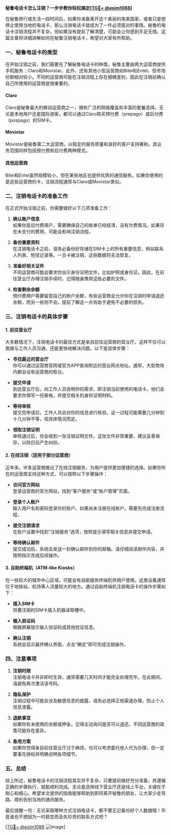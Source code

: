 **秘鲁电话卡怎么注销？一步步教你轻松搞定[[TG💪+ @esim1088](https://t.me/s/esim1088)]**

在秘鲁旅行或生活一段时间后，如果你准备离开这个美丽的南美国家，或者只是想停止使用当地的电话卡，那么注销电话卡就成为了一件必须面对的事情。秘鲁的电话卡注销流程并不复杂，但如果没有提前了解清楚，可能会让你感到手足无措。这篇文章将详细讲解如何在秘鲁注销电话卡，希望对大家有所帮助。

### 一、秘鲁电话卡的类型

在开始注销之前，我们需要先了解秘鲁电话卡的种类。秘鲁主要由两大运营商提供手机服务：Claro和Movistar。此外，还有其他小型运营商如Bitel和Entel，但市场份额相对较小。不同的运营商可能在注销流程上存在细微差别，因此在注销前确认自己所使用的运营商是很重要的。

#### Claro
Claro是秘鲁最大的移动运营商之一，拥有广泛的网络覆盖和丰富的套餐选择。无论是本地用户还是国际游客，都可以通过Claro购买预付费（prepago）或后付费（pospago）的SIM卡。

#### Movistar
Movistar是秘鲁第二大运营商，以稳定的服务质量和良好的客户支持著称。其业务范围同样包括预付费和后付费两种模式。

#### 其他运营商
Bitel和Entel虽然规模较小，但在某些地区也提供优质的通信服务。如果你使用的是这些运营商的卡，注销流程通常与Claro或Movistar类似。

### 二、注销电话卡的准备工作

在正式开始注销之前，你需要做好以下几项准备工作：

1. **确认账户信息**  
   如果你是后付费用户，需要确保自己的账单已经结清，没有欠费情况。如果存在未支付的费用，可能会影响注销流程。

2. **备份重要资料**  
   在注销电话卡之前，请务必备份好存储在SIM卡上的所有重要信息，例如联系人列表、短信记录等。一旦卡被注销，这些数据将无法恢复。

3. **准备好相关证件**  
   不同运营商可能会要求你出示身份证明文件，比如护照或身份证。因此，在前往营业厅办理注销手续时，记得随身携带这些必要的文件。

4. **检查剩余余额**  
   预付费用户需要留意自己的账户余额，有些运营商会允许你在注销时申请退还余额，而另一些则不会。提前了解这一点有助于避免不必要的损失。

### 三、注销电话卡的具体步骤

#### 1. 前往营业厅
大多数情况下，注销电话卡的最佳方式是亲自前往运营商的营业厅。这样不仅可以直接与工作人员沟通，还能更快地解决问题。以下是具体步骤：

- **寻找最近的营业厅**  
  你可以通过运营商官网或官方APP查询附近的营业网点地址。通常，大型商场内都会设有运营商的柜台。

- **提交申请**  
  到达营业厅后，向工作人员说明你的需求，即注销当前使用的电话卡。他们会要求你填写一份表格，并提交相关的身份证明材料。

- **等待审核**  
  提交完申请后，工作人员会对你的信息进行核验。这一过程可能需要几分钟到十几分钟不等，视具体情况而定。

- **领取注销证明**  
  审核通过后，你会收到一张注销证明文件。这张文件非常重要，建议妥善保存，以防日后产生纠纷。

#### 2. 在线注销（适用于部分运营商）
近年来，许多运营商推出了在线注销服务，为用户提供更加便捷的选择。如果你所在的运营商支持这种方式，可以按照以下步骤操作：

- **访问官方网站**  
  登录运营商的官方网站，找到“客户服务”或“账户管理”页面。

- **登录个人账户**  
  输入用户名和密码登录你的账户。如果尚未注册在线账户，需要先完成注册流程。

- **提交注销请求**  
  在账户设置中找到“注销服务”选项，按照提示填写相关信息并提交申请。

- **等待确认邮件**  
  提交成功后，系统会发送一封确认邮件到你的邮箱。请仔细阅读邮件内容，并按照指示完成后续操作。

#### 3. 自助终端机（ATM-like Kiosks）
在一些较大的城市中心区域，可能会有自助服务终端机供用户使用。这类设备通常位于地铁站、机场等人流量较大的地方。通过自助终端机注销电话卡的操作步骤如下：

- **插入SIM卡**  
  将要注销的SIM卡插入机器读取槽中。

- **输入验证码**  
  根据屏幕提示输入验证码或其他验证信息。

- **确认注销**  
  系统会显示最终确认界面，点击“确定”即可完成注销操作。

### 四、注意事项

1. **注销时限**  
   注销电话卡并非即时生效，通常需要几天时间才能完全处理完毕。在此期间，请避免再次激活该号码。

2. **隐私保护**  
   注销过程中可能会涉及敏感信息的披露，请务必选择正规渠道办理，防止个人信息泄露。

3. **退款事宜**  
   如果你有未使用的余额或押金，记得主动询问是否可以退还。不同运营商的政策可能存在差异。

4. **备用方案**  
   如果你觉得亲自前往营业厅过于麻烦，也可以考虑委托他人代为办理，但一定要事先授权并明确说明各项细节。

### 五、总结

综上所述，秘鲁电话卡的注销流程其实并不复杂，只要提前做好充分准备，并遵循正确的步骤执行，就能顺利完成。无论是选择线下营业厅还是线上平台，关键在于耐心和细心。希望本文提供的指南能够帮助到即将离开秘鲁的朋友，让大家少走弯路，顺利告别当地的通讯服务。

最后提醒一句：无论采取哪种方式注销电话卡，都不要忘记备份好个人数据哦！毕竟谁也不想因为一时疏忽而丢失珍贵的联系方式吧？

[[TG💪+ @esim1088](https://t.me/s/esim1088) ![Image](https://i.postimg.cc/4NQfJmqS/Snipaste-2025-05-13-00-14-12.png)]